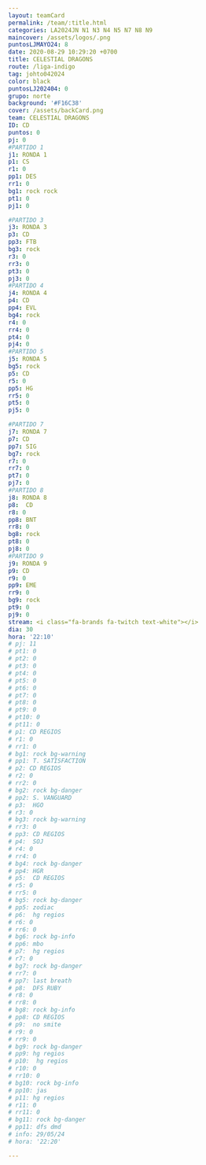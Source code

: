 ```yaml
---
layout: teamCard
permalink: /team/:title.html
categories: LA2024JN N1 N3 N4 N5 N7 N8 N9
maincover: /assets/logos/.png
puntosLJMAYO24: 8
date: 2020-08-29 10:29:20 +0700
title: CELESTIAL DRAGONS
route: /liga-indigo
tag: johto042024
color: black
puntosLJ202404: 0
grupo: norte
background: '#F16C38'
cover: /assets/backCard.png
team: CELESTIAL DRAGONS
ID: CD
puntos: 0
pj: 0
#PARTIDO 1
j1: RONDA 1
p1: CS
r1: 0
pp1: DES
rr1: 0
bg1: rock rock
pt1: 0
pj1: 0

#PARTIDO 3
j3: RONDA 3
p3: CD
pp3: FTB
bg3: rock
r3: 0
rr3: 0
pt3: 0
pj3: 0
#PARTIDO 4
j4: RONDA 4
p4: CD 
pp4: EVL
bg4: rock
r4: 0
rr4: 0
pt4: 0
pj4: 0
#PARTIDO 5
j5: RONDA 5
bg5: rock 
p5: CD
r5: 0
pp5: HG
rr5: 0
pt5: 0
pj5: 0

#PARTIDO 7
j7: RONDA 7
p7: CD 
pp7: SIG
bg7: rock 
r7: 0
rr7: 0
pt7: 0
pj7: 0
#PARTIDO 8
j8: RONDA 8
p8:  CD
r8: 0
pp8: BNT
rr8: 0
bg8: rock 
pt8: 0
pj8: 0
#PARTIDO 9
j9: RONDA 9
p9: CD 
r9: 0
pp9: EME
rr9: 0
bg9: rock
pt9: 0
pj9: 0
stream: <i class="fa-brands fa-twitch text-white"></i>
dia: 30
hora: '22:10'
# pj: 11
# pt1: 0
# pt2: 0
# pt3: 0
# pt4: 0
# pt5: 0
# pt6: 0
# pt7: 0
# pt8: 0
# pt9: 0
# pt10: 0
# pt11: 0
# p1: CD REGIOS
# r1: 0
# rr1: 0
# bg1: rock bg-warning
# pp1: T. SATISFACTION
# p2: CD REGIOS
# r2: 0
# rr2: 0
# bg2: rock bg-danger
# pp2: S. VANGUARD
# p3:  HGO
# r3: 0
# bg3: rock bg-warning
# rr3: 0
# pp3: CD REGIOS
# p4:  SOJ
# r4: 0
# rr4: 0
# bg4: rock bg-danger
# pp4: HGR
# p5:  CD REGIOS
# r5: 0
# rr5: 0
# bg5: rock bg-danger
# pp5: zodiac
# p6:  hg regios
# r6: 0
# rr6: 0
# bg6: rock bg-info
# pp6: mbo
# p7:  hg regios
# r7: 0
# bg7: rock bg-danger
# rr7: 0
# pp7: last breath
# p8:  DFS RUBY
# r8: 0
# rr8: 0 
# bg8: rock bg-info
# pp8: CD REGIOS
# p9:  no smite
# r9: 0
# rr9: 0
# bg9: rock bg-danger
# pp9: hg regios
# p10:  hg regios
# r10: 0
# rr10: 0
# bg10: rock bg-info
# pp10: jas
# p11: hg regios
# r11: 0
# rr11: 0
# bg11: rock bg-danger
# pp11: dfs dmd
# info: 29/05/24
# hora: '22:20'

---
```



